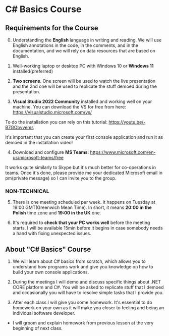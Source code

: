 # C# Basics Course

## Requirements for the Course

0. Understanding the **English** language in writing and reading. We will use English annotations in the code, in the comments, and in the documentation, and we will rely on data resources that are based on English.

1. Well-working laptop or desktop PC with Windows 10 or **Windows 11** installed(preferred)

2. **Two screens**. One screen will be used to watch the live presentation and the 2nd one will be used to replicate the stuff demoed during the presentation.

3. **Visual Studio 2022 Community** installed and working well on your machine.
You can download the VS for free from here:
https://visualstudio.microsoft.com/vs/

To do the installation you can rely on this tutorial:
https://youtu.be/-B7GObvvems

It's important that you can create your first console application and run it as demoed in the installation video!

4. Download and configure **MS Teams**:
https://www.microsoft.com/en-us/microsoft-teams/free

It works quite similarly to Skype but it's much better for co-operations in teams.
Once it's done, please provide me your dedicated Microsoft email in pm(private message) so I can invite you to the group.

### NON-TECHNICAL
5. There is one meeting scheduled per week. It happens on Tuesday at 19:00 GMT(Greenwich Mean Time). In short, it means **20:00 in the Polish** time zone and **19:00 in the UK** one.

6. It's required to **check that your PC works well** before the meeting starts. I will be available 15min before it begins in case somebody needs a hand with fixing unexpected issues.


## About "C# Basics" Course
1. We will learn about C# basics from scratch, which allows you to understand how programs work and give you knowledge on how to build your own console applications.

2. During the meetings I will demo and discuss specific things about .NET CORE platform and C#. You will be asked to replicate stuff that I demoed and occasionally you will have to resolve simple tasks that I provide you.

3. After each class I will give you some homework. It's essential to do homework on your own as it will make you closer to feeling and being an individual software developer.
- I will groom and explain homework from previous lesson at the very beginning of next class.
